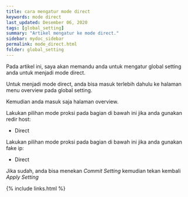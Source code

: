 ```yaml
---
title: cara mengatur mode direct
keywords: mode direct
last_updated: Desember 06, 2020
tags: [global_setting]
summary: "Artikel mengatur ke mode direct."
sidebar: mydoc_sidebar
permalink: mode_direct.html
folder: global_setting
---
```


Pada artikel ini, saya akan memandu anda untuk mengatur global setting anda untuk menjadi mode direct.

Untuk menjadi mode direct, anda bisa masuk terlebih dahulu ke halaman menu overview pada global setting.

Kemudian anda masuk saja halaman overview.

Lakukan pilihan mode proksi pada bagian di bawah ini jika anda gunakan redir host:

- Direct

Lakukan pilihan mode proksi pada bagian di bawah ini jika anda gunakan fake ip:

- Direct

Jika sudah, anda bisa menekan *Commit Setting* kemudian tekan kembali *Apply Setting*

{% include links.html %}
